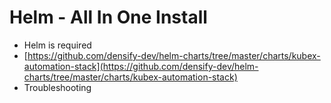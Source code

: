 # Helm - All In One Install

* Helm is required
* [https://github.com/densify-dev/helm-charts/tree/master/charts/kubex-automation-stack](https://github.com/densify-dev/helm-charts/tree/master/charts/kubex-automation-stack)
* Troubleshooting
